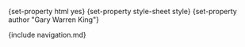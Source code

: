 {set-property html yes}
{set-property style-sheet style}
{set-property author "Gary Warren King"}

  [del.icio.us]: http://del.icio.us
  [Arnesi]: http://common-lisp.net/project/bese/arnesi.html
  [darcs]: http://www.darcs.net/
  [asdf-install]: http://common-lisp.net/project/asdf-install
  [gwking]: http://www.metabang.com/
  [metabang-software]: http://www.metabang.com/open-source-software.html
  [unCLog]: http://unclog.metabang.com/
  [mit-license]: http://www.opensource.org/licenses/mit-license.php

  [user-guide]: user-guide.html
  [Overview]: overview.html
  [FAQ]: faq.html

  [tarball]: http://common-lisp.net/project/lift/lift_latest.tar.gz
  [lift-changelog]: changelog.html
  [lift-cliki]: http://www.cliki.net/lift
  [lift-mailing-list]: http://common-lisp.net/cgi-bin/mailman/listinfo/lift-devel
  [lift-email]: mailto:lift-devel@common-lisp.net

  [Log5]: http://common-lisp.net/project/log5
  [ASDF-install]: http://common-lisp.net/project/asdf-install
  
  [SUnit]: http://www.sunit.com/
  [JUnit]: http://www.junit.com/
  
<div id="header">
{include navigation.md}
</div>

